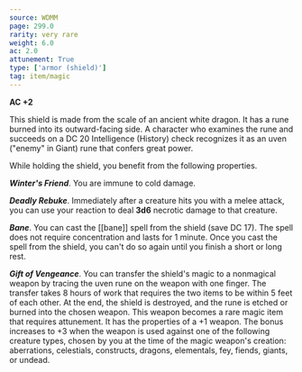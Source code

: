 ```yaml
---
source: WDMM
page: 299.0
rarity: very rare
weight: 6.0
ac: 2.0
attunement: True
type: ['armor (shield)']
tag: item/magic
---
```


**AC +2**

This shield is made from the scale of an ancient white dragon. It has a rune burned into its outward-facing side. A character who examines the rune and succeeds on a DC 20 Intelligence (History) check recognizes it as an uven ("enemy" in Giant) rune that confers great power.

While holding the shield, you benefit from the following properties.

**_Winter's Friend_**. You are immune to cold damage.

**_Deadly Rebuke_**. Immediately after a creature hits you with a melee attack, you can use your reaction to deal **3d6** necrotic damage to that creature.

**_Bane_**. You can cast the [[bane]] spell from the shield (save DC 17). The spell does not require concentration and lasts for 1 minute. Once you cast the spell from the shield, you can't do so again until you finish a short or long rest.

**_Gift of Vengeance_**. You can transfer the shield's magic to a nonmagical weapon by tracing the uven rune on the weapon with one finger. The transfer takes 8 hours of work that requires the two items to be within 5 feet of each other. At the end, the shield is destroyed, and the rune is etched or burned into the chosen weapon. This weapon becomes a rare magic item that requires attunement. It has the properties of a +1 weapon. The bonus increases to +3 when the weapon is used against one of the following creature types, chosen by you at the time of the magic weapon's creation: aberrations, celestials, constructs, dragons, elementals, fey, fiends, giants, or undead.


